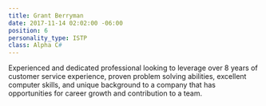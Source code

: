 ```yaml
---
title: Grant Berryman
date: 2017-11-14 02:02:00 -06:00
position: 6
personality_type: ISTP
class: Alpha C#
---
```


Experienced and dedicated professional looking to leverage over 8 years of customer service experience, proven problem solving abilities, excellent computer skills, and unique background to a company that has opportunities for career growth and contribution to a team.